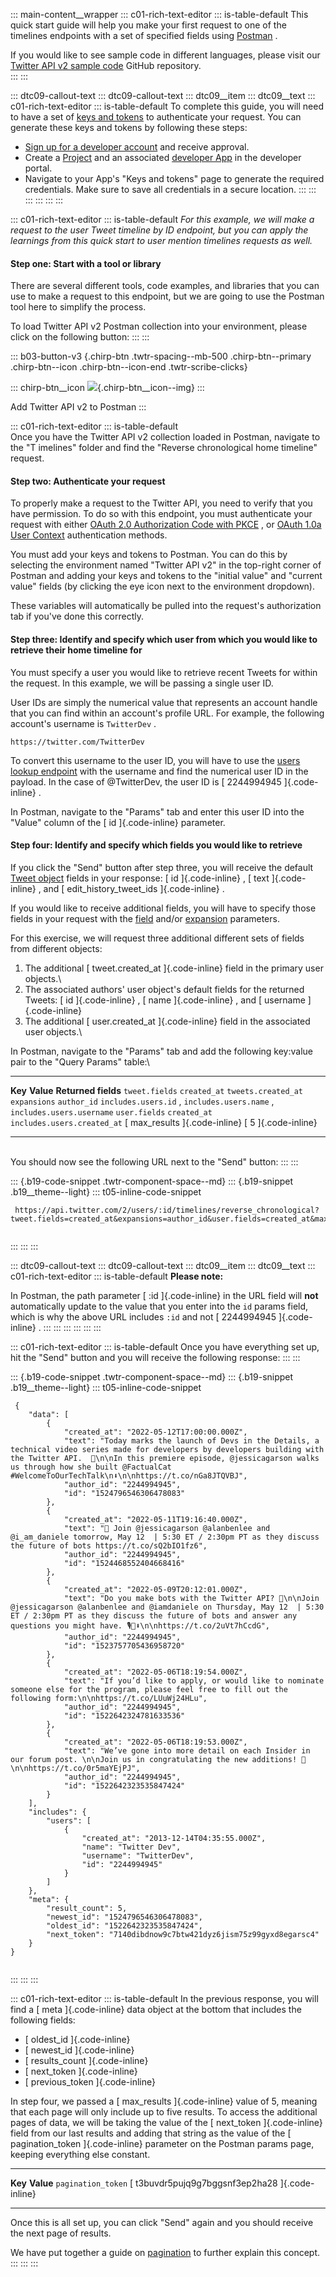 ::: main-content__wrapper
::: c01-rich-text-editor
::: is-table-default
This quick start guide will help you make your first request to one of
the timelines endpoints with a set of specified fields using
[Postman](/en/docs/tools-and-libraries/using-postman) .

If you would like to see sample code in different languages, please
visit our [Twitter API v2 sample
code](https://github.com/twitterdev/Twitter-API-v2-sample-code)
GitHub repository.\
:::
:::

::: dtc09-callout-text
::: dtc09-callout-text
::: dtc09__item
::: dtc09__text
::: c01-rich-text-editor
::: is-table-default
To complete this guide, you will need to have a set of [keys and
tokens](/en/docs/authentication) to authenticate your request. You can
generate these keys and tokens by following these steps:

-   [Sign up for a developer account](/en/apply-for-access) and receive
    approval.
-   Create a [Project](/en/docs/projects) and an associated [developer
    App](/en/docs/apps) in the developer portal.
-   Navigate to your App\'s "Keys and tokens" page to generate the
    required credentials. Make sure to save all credentials in a secure
    location.
:::
:::
:::
:::
:::
:::

::: c01-rich-text-editor
::: is-table-default
*For this example, we will make a request to the user Tweet timeline by
ID endpoint, but you can apply the learnings from this quick start to
user mention timelines requests as well.*

#### Step one: Start with a tool or library

There are several different tools, code examples, and libraries that you
can use to make a request to this endpoint, but we are going to use the
Postman tool here to simplify the process.

To load Twitter API v2 Postman collection into your environment, please
click on the following button:
:::
:::

::: b03-button-v3
[](https://t.co/twitter-api-postman){.chirp-btn .twtr-spacing--mb-500
.chirp-btn--primary .chirp-btn--icon .chirp-btn--icon-end
.twtr-scribe-clicks}

::: chirp-btn__icon
![](https://cdn.cms-twdigitalassets.com/content/dam/developer-twitter/m1_vnext/carat.svg){.chirp-btn__icon--img}
:::

Add Twitter API v2 to Postman
:::

::: c01-rich-text-editor
::: is-table-default
\
Once you have the Twitter API v2 collection loaded in Postman, navigate
to the \"T imelines\" folder and find the \"Reverse chronological home
timeline\" request.

####  Step two: Authenticate your request

To properly make a request to the Twitter API, you need to verify that
you have permission. To do so with this endpoint, you must authenticate
your request with either [OAuth 2.0 Authorization Code with
PKCE](https://developer.twitter.com/en/docs/authentication/oauth-2-0/authorization-code)
, or [OAuth 1.0a User
Context](https://developer.twitter.com/en/docs/authentication/oauth-1-0a)
authentication methods.

You must add your keys and tokens to Postman. You can do this by
selecting the environment named "Twitter API v2" in the top-right corner
of Postman and adding your keys and tokens to the \"initial value\" and
\"current value\" fields (by clicking the eye icon next to the
environment dropdown).

These variables will automatically be pulled into the request\'s
authorization tab if you\'ve done this correctly.

#### Step three: Identify and specify which user from which you would like to retrieve their home timeline for

You must specify a user you would like to retrieve recent Tweets for
within the request. In this example, we will be passing a single user
ID.

User IDs are simply the numerical value that represents an account
handle that you can find within an account\'s profile URL. For example,
the following account's username is ` TwitterDev ` .

` https://twitter.com/TwitterDev `

To convert this username to the user ID, you will have to use the [users
lookup endpoint](/en/docs/twitter-api/users/lookup/quick-start) with the
username and find the numerical user ID in the payload. In the case of
\@TwitterDev, the user ID is [ 2244994945 ]{.code-inline} .

In Postman, navigate to the \"Params\" tab and enter this user ID into
the \"Value\" column of the [ id ]{.code-inline} parameter.

#### Step four: Identify and specify which fields you would like to retrieve

If you click the \"Send\" button after step three, you will receive the
default [Tweet
object](/content/developer-twitter/en/docs/twitter-api/object-reference/tweet)
fields in your response: [ id ]{.code-inline} , [ text ]{.code-inline} ,
and [ edit_history_tweet_ids ]{.code-inline} .

If you would like to receive additional fields, you will have to specify
those fields in your request with the
[field](/content/developer-twitter/en/docs/twitter-api/fields) and/or
[expansion](/content/developer-twitter/en/docs/twitter-api/expansions)
parameters.

For this exercise, we will request three additional different sets of
fields from different objects:

1.  The additional [ tweet.created_at ]{.code-inline} field in the
    primary user objects.\
2.  The associated authors' user object's default fields for the
    returned Tweets: [ id ]{.code-inline} , [ name ]{.code-inline} , and
    [ username ]{.code-inline}
3.  The additional [ user.created_at ]{.code-inline} field in the
    associated user objects.\

In Postman, navigate to the \"Params\" tab and add the following
key:value pair to the \"Query Params\" table:\

  ------------------------------- --------------------- -------------------------------------------------------------------------------
  **Key**                         **Value**             **Returned fields**
  ` tweet.fields `                ` created_at `        ` tweets.created_at `
  ` expansions `                  ` author_id `         ` includes.users.id ` , ` includes.users.name ` , ` includes.users.username `
  ` user.fields `                 ` created_at `        ` includes.users.created_at `
  [ max_results ]{.code-inline}   [ 5 ]{.code-inline}   
  ------------------------------- --------------------- -------------------------------------------------------------------------------

\
You should now see the following URL next to the \"Send\" button:
:::
:::

::: {.b19-code-snippet .twtr-component-space--md}
::: {.b19-snippet .b19__theme--light}
::: t05-inline-code-snippet
``` {.line-numbers .t05__pre--with-button}
 https://api.twitter.com/2/users/:id/timelines/reverse_chronological?tweet.fields=created_at&expansions=author_id&user.fields=created_at&max_results=5
    
```
:::
:::
:::

::: dtc09-callout-text
::: dtc09-callout-text
::: dtc09__item
::: dtc09__text
::: c01-rich-text-editor
::: is-table-default
**Please note:**

In Postman, the path parameter [ :id ]{.code-inline} in the URL field
will **not** automatically update to the value that you enter into the
` id ` params field, which is why the above URL includes ` :id ` and not
[ 2244994945 ]{.code-inline} .
:::
:::
:::
:::
:::
:::

::: c01-rich-text-editor
::: is-table-default
Once you have everything set up, hit the \"Send\" button and you will
receive the following response:
:::
:::

::: {.b19-code-snippet .twtr-component-space--md}
::: {.b19-snippet .b19__theme--light}
::: t05-inline-code-snippet
``` line-numbers
 {
    "data": [
        {
            "created_at": "2022-05-12T17:00:00.000Z",
            "text": "Today marks the launch of Devs in the Details, a technical video series made for developers by developers building with the Twitter API.  🚀\n\nIn this premiere episode, @jessicagarson walks us through how she built @FactualCat #WelcomeToOurTechTalk\n⬇️\n\nhttps://t.co/nGa8JTQVBJ",
            "author_id": "2244994945",
            "id": "1524796546306478083"
        },
        {
            "created_at": "2022-05-11T19:16:40.000Z",
            "text": "📢 Join @jessicagarson @alanbenlee and @i_am_daniele tomorrow, May 12  | 5:30 ET / 2:30pm PT as they discuss the future of bots https://t.co/sQ2bIO1fz6",
            "author_id": "2244994945",
            "id": "1524468552404668416"
        },
        {
            "created_at": "2022-05-09T20:12:01.000Z",
            "text": "Do you make bots with the Twitter API? 🤖\n\nJoin @jessicagarson @alanbenlee and @iamdaniele on Thursday, May 12  | 5:30 ET / 2:30pm PT as they discuss the future of bots and answer any questions you might have. 🎙📆⬇️\n\nhttps://t.co/2uVt7hCcdG",
            "author_id": "2244994945",
            "id": "1523757705436958720"
        },
        {
            "created_at": "2022-05-06T18:19:54.000Z",
            "text": "If you’d like to apply, or would like to nominate someone else for the program, please feel free to fill out the following form:\n\nhttps://t.co/LUuWj24HLu",
            "author_id": "2244994945",
            "id": "1522642324781633536"
        },
        {
            "created_at": "2022-05-06T18:19:53.000Z",
            "text": "We’ve gone into more detail on each Insider in our forum post. \n\nJoin us in congratulating the new additions! 🥳\n\nhttps://t.co/0r5maYEjPJ",
            "author_id": "2244994945",
            "id": "1522642323535847424"
        }
    ],
    "includes": {
        "users": [
            {
                "created_at": "2013-12-14T04:35:55.000Z",
                "name": "Twitter Dev",
                "username": "TwitterDev",
                "id": "2244994945"
            }
        ]
    },
    "meta": {
        "result_count": 5,
        "newest_id": "1524796546306478083",
        "oldest_id": "1522642323535847424",
        "next_token": "7140dibdnow9c7btw421dyz6jism75z99gyxd8egarsc4"
    }
}
    
```
:::
:::
:::

::: c01-rich-text-editor
::: is-table-default
In the previous response, you will find a [ meta ]{.code-inline} data
object at the bottom that includes the following fields:

-   [ oldest_id ]{.code-inline}
-   [ newest_id ]{.code-inline}
-   [ results_count ]{.code-inline}
-   [ next_token ]{.code-inline}
-   [ previous_token ]{.code-inline}

In step four, we passed a [ max_results ]{.code-inline} value of 5,
meaning that each page will only include up to five results. To access
the additional pages of data, we will be taking the value of the [
next_token ]{.code-inline} field from our last results and adding that
string as the value of the [ pagination_token ]{.code-inline} parameter
on the Postman params page, keeping everything else constant.

  ---------------------- -------------------------------------------------
  **Key**                **Value**
  ` pagination_token `   [ t3buvdr5pujq9g7bggsnf3ep2ha28 ]{.code-inline}
  ---------------------- -------------------------------------------------

Once this is all set up, you can click \"Send\" again and you should
receive the next page of results.

We have put together a guide on
[pagination](/en/docs/twitter-api/pagination) to further explain this
concept.
:::
:::
:::
